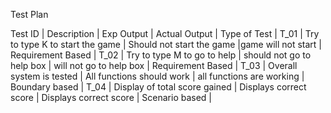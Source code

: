 
Test Plan

Test ID | Description                     | Exp Output                | Actual Output              | Type of Test      |
T_01    | Try to type K to start the game | Should not start the game |game will not start         | Requirement Based |
T_02    | Try to type M to go to help     | should not go to help box | will not go to help box    | Requirement Based |
T_03    | Overall system is tested        | All functions should work | all functions are working  | Boundary based    |
T_04    | Display of total score gained   | Displays correct score    | Displays correct score     | Scenario based    |
      

